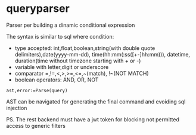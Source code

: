 # queryparser

Parser per building a dinamic conditional expression

The syntax is similar to sql where condition:
 - type accepted: int,float,boolean,string(with double quote delimiters),date(yyyy-mm-dd), time(hh:mm(:ss([+-]hh:mm))), datetime, duration(time without timezone starting with + or -)
 - variable with letter,digit or underscore
 - comparator =,!=,<,>,>=,<=,&#x7e;(match), !&#x7e;(NOT MATCH)
 - boolean operators: AND, OR, NOT
 

`ast,error:=Parse(query) `

AST can be navigated for generating the final command and evoiding sql injection

PS. The rest backend must have a jwt token for blocking not permitted access to generic filters
 
